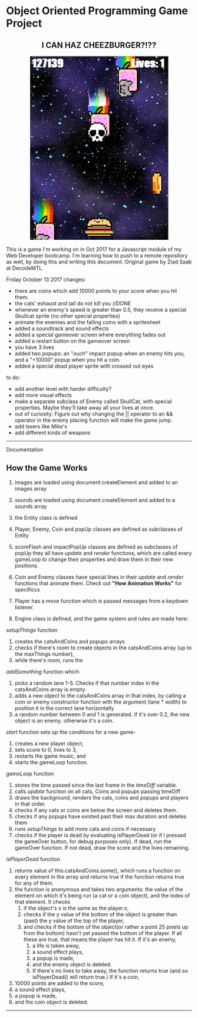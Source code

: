# Object Oriented Programming Game Project

<h2 align="center">I CAN HAZ CHEEZBURGER?!??</h2>
<p align="center"><img src="screenshot.png"></p>

This is a game I'm working on in Oct 2017 for a Javascript module of my Web Developer bootcamp. I'm learning how to push to a remote repository as well, by doing this and writing this document. Original game by Ziad Saab at DecodeMTL.

Friday October 13 2017 changes:
* there are coins which add 10000 points to your score when you hit them.
* the cats' exhaust and tail do not kill you //DONE
* whenever an enemy's speed is greater than 0.5, they receive a special Skullcat sprite (no other special properties)
* animate the enemies and the falling coins with a spritesheet
* added a soundtrack and sound effects
* added a special gameover screen where everything fades out 
* added a restart button on the gameover screen
* you have 3 lives 
* added two popups: an "ouch" impact popup when an enemy hits you, and a "+10000" popup when you hit a coin.
* added a special dead player sprite with crossed out eyes
 

to do:
* add another level with harder difficulty?
* add more visual effects
* make a separate subclass of Enemy called SkullCat, with special properties. Maybe they'll take away all your lives at once.
* out of curiosity: Figure out why changing the || operator to an && operator in the enemy placing function will make the game jump.
* add lasers like Mike's
* add different kinds of weapons


------------

Documentation

## How the Game Works 

1. images are loaded using document.createElement and added to an images array
2. sounds are loaded using document.createElement and added to a sounds array

3. the Entity class is defined
4. Player, Enemy, Coin and popUp classes are defined as subclasses of Entity
5. scoreFlash and impactPopUp classes are defined as subclasses of popUp
they all have *update* and *render* functions, which are called every gameLoop
to change their properties and draw them in their new positions. 

6. Coin and Enemy classes have special lines in their *update* and *render* functions that animate them. Check out **"How Animation Works"** for specificcs
7. Player has a *move* function which is passed messages from a keydown listener.
8. Engine class is defined, and the game system and rules are made here:

*setupThings* function 
1. creates the catsAndCoins and popups arrays
2. checks if there's room to create objects in the catsAndCoins array (up to the maxThings number),
3. while there's room, runs the 

*addSomething* function which 
1. picks a random lane 1-5. Checks if that number index in the catsAndCoins array is empty.
2. adds a new object to the catsAndCoins array in that index, by calling a coin or enemy constructor function with the argument (lane * width) to position it in the correct lane horizontally
3. a random number between 0 and 1 is generated. if it's over 0.2, the new object
is an enemy. otherwise it's a coin.

*start* function sets up the conditions for a new game- 
1. creates a new player object,
2. sets score to 0, lives to 3, 
3. restarts the game music, and 
4. starts the gameLoop function.

*gameLoop* function 
1. stores the time passed since the last frame in the *timeDiff* variable. 
2. calls *update* function on all cats, Coins and popups passing timeDiff
3. draws the background, renders the cats, coins and popups and players in that order.
4. checks if any cats or coins are below the screen and deletes them.
5. checks if any popups have existed past their max duration and deletes them
6. runs *setupThings* to add more cats and coins if necessary
7. checks if the player is dead by evaluating isPlayerDead (or if I pressed the gameOver button, for debug purposes only). If dead, run the gameOver function. If not dead, draw the score and the lives remaining.

*isPlayerDead* function
1. returns value of this.catsAndCoins.some(), which runs a function on every element in the array and returns true if the function returns true for any of them.
2. the function is anonymous and takes two arguments: the value of the element on which it's being run (a cat or a coin object), and the index of that element. It checks 
    1. if the object's x is the same as the player.x, 
    2. checks if the y value of the bottom of the object is greater than (past) the y value of the top of the player, 
    3. and checks if the bottom of the object(or rather a point 25 pixels up from the bottom) hasn't yet passed the bottom of the player. 
If all these are true, that means the player has hit it. If it's an enemy, 
        1. a life is taken away, 
        2. a sound effect plays, 
        3. a popup is made, 
        4. and the enemy object is deleted. 
        5. If there's no lives to take away, the function returns true (and so isPlayerDead() will return true.) 
If it's a coin, 
1. 10000 points are added to the score, 
2. a sound effect plays, 
3. a popup is made, 
4. and the coin object is deleted.

---
